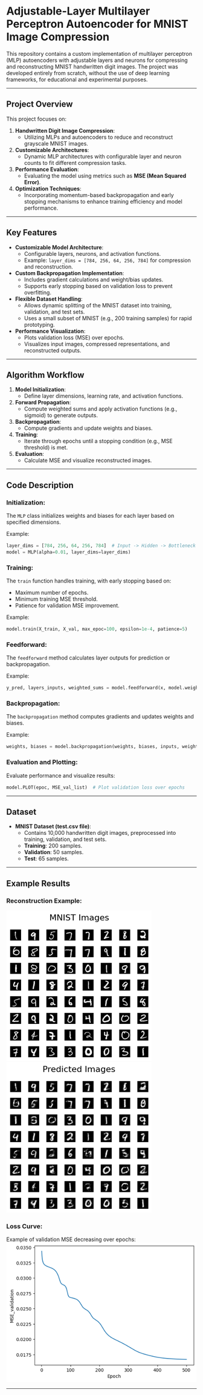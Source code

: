 # Adjustable-Layer Multilayer Perceptron Autoencoder for MNIST Image Compression

This repository contains a custom implementation of multilayer perceptron (MLP) autoencoders with adjustable layers and neurons for compressing and reconstructing MNIST handwritten digit images. The project was developed entirely from scratch, without the use of deep learning frameworks, for educational and experimental purposes.

---

## Project Overview

This project focuses on:
1. **Handwritten Digit Image Compression**:
   - Utilizing MLPs and autoencoders to reduce and reconstruct grayscale MNIST images.
2. **Customizable Architectures**:
   - Dynamic MLP architectures with configurable layer and neuron counts to fit different compression tasks.
3. **Performance Evaluation**:
   - Evaluating the model using metrics such as **MSE (Mean Squared Error)**.
4. **Optimization Techniques**:
   - Incorporating momentum-based backpropagation and early stopping mechanisms to enhance training efficiency and model performance.

---

## Key Features

- **Customizable Model Architecture**:
  - Configurable layers, neurons, and activation functions.
  - Example: `layer_dims = [784, 256, 64, 256, 784]` for compression and reconstruction.
- **Custom Backpropagation Implementation**:
  - Includes gradient calculations and weight/bias updates.
  - Supports early stopping based on validation loss to prevent overfitting.
- **Flexible Dataset Handling**:
  - Allows dynamic splitting of the MNIST dataset into training, validation, and test sets.
  - Uses a small subset of MNIST (e.g., 200 training samples) for rapid prototyping.
- **Performance Visualization**:
  - Plots validation loss (MSE) over epochs.
  - Visualizes input images, compressed representations, and reconstructed outputs.

---

## Algorithm Workflow

1. **Model Initialization**:
   - Define layer dimensions, learning rate, and activation functions.
2. **Forward Propagation**:
   - Compute weighted sums and apply activation functions (e.g., sigmoid) to generate outputs.
3. **Backpropagation**:
   - Compute gradients and update weights and biases.
4. **Training**:
   - Iterate through epochs until a stopping condition (e.g., MSE threshold) is met.
5. **Evaluation**:
   - Calculate MSE and visualize reconstructed images.

---

## Code Description

### **Initialization**:
The `MLP` class initializes weights and biases for each layer based on specified dimensions.

Example:
```python
layer_dims = [784, 256, 64, 256, 784]  # Input -> Hidden -> Bottleneck -> Hidden -> Output
model = MLP(alpha=0.01, layer_dims=layer_dims)
```

### **Training**:
The `train` function handles training, with early stopping based on:
- Maximum number of epochs.
- Minimum training MSE threshold.
- Patience for validation MSE improvement.

Example:
```python
model.train(X_train, X_val, max_epoc=100, epsilon=1e-4, patience=5)
```

### **Feedforward**:
The `feedforward` method calculates layer outputs for prediction or backpropagation.

Example:
```python
y_pred, layers_inputs, weighted_sums = model.feedforward(x, model.weights_list, model.biases_list)
```

### **Backpropagation**:
The `backpropagation` method computes gradients and updates weights and biases.

Example:
```python
weights, biases = model.backpropagation(weights, biases, inputs, weighted_sums, y_pred)
```

### **Evaluation and Plotting**:
Evaluate performance and visualize results:
```python
model.PLOT(epoc, MSE_val_list)  # Plot validation loss over epochs
```

---

## Dataset

- **MNIST Dataset (test.csv file)**:
  - Contains 10,000 handwritten digit images, preprocessed into training, validation, and test sets.
  - **Training**: 200 samples.
  - **Validation**: 50 samples.
  - **Test**: 65 samples.

---

## Example Results

### Reconstruction Example:
![Original](./Images/mnist.png)  
![Reconstructed](./Images/pred.png) 

### Loss Curve:
Example of validation MSE decreasing over epochs:
![Loss Curve](./Images/diag.png)

---
